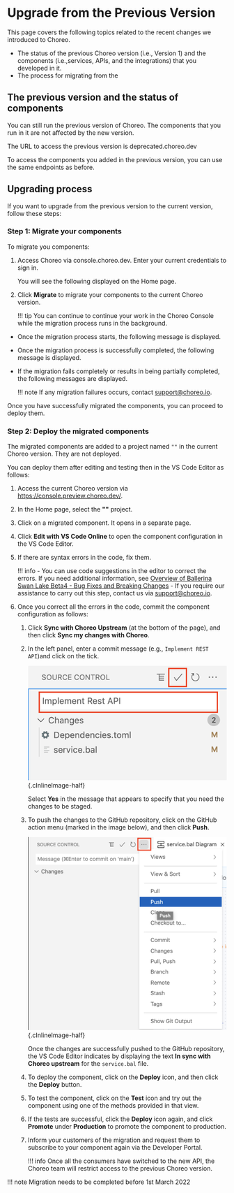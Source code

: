 # Upgrade from the Previous Version

This page covers the following topics related to the recent changes we introduced to Choreo.

- The status of the previous Choreo version (i.e., Version 1) and the components (i.e.,services, APIs, and the integrations) that you developed in it.
- The process for migrating from the 

## The previous version and the status of components

You can still run the previous version of Choreo. The components that you run in it are not affected by the new version.

The URL to access the previous version is deprecated.choreo.dev

To access the components you added in the previous version, you can use the same endpoints as before.


## Upgrading process

If you want to upgrade from the previous version to the current version, follow these steps:

### Step 1: Migrate your components

To migrate you components:

1. Access Choreo via console.choreo.dev. Enter your current credentials to sign in.

    You will see the following displayed on the Home page.

    <TODO>

2. Click **Migrate** to migrate your components to the current Choreo version.

    !!! tip
        You can continue to continue your work in the Choreo Console while the migration process runs in the background.

- Once the migration process starts, the following message is displayed.

    <TODO>

- Once the migration process is successfully completed, the following message is displayed.

    <TODO>

- If the migration fails completely or results in being partially completed, the following messages are displayed.

    <TODO>

    !!! note
        If any migration failures occurs, contact support@choreo.io.

Once you have successfully migrated the components, you can proceed to deploy them.

### Step 2: Deploy the migrated components

The migrated components are added to a project named `""` in the current Choreo version. They are not deployed.

You can deploy them after editing and testing then in the VS Code Editor as follows:

1. Access the current Choreo version via https://console.preview.choreo.dev/.

2. In the Home page, select the **""** project.

    <TODO>

3. Click on a migrated component. It opens in a separate page.

4. Click **Edit with VS Code Online** to open the component configuration in the VS Code Editor.

5. If there are syntax errors in the code, fix them.

    !!! info
        - You can use code suggestions in the editor to correct the errors. If you need additional information, see [Overview of Ballerina Swan Lake Beta4 - Bug Fixes and Breaking Changes](https://github.com/ballerina-platform/ballerina-release/blob/1d3e4514a356e472c1d021dcba531a517fde8967/release-notes/swan-lake-beta4-release-note.md#bug-fixes-and-breaking-changes)
        - If you require our assistance to carry out this step, contact us via support@choreo.io.
   
6. Once you correct all the errors in the code, commit the component configuration as follows:

   1. Click **Sync with Choreo Upstream** (at the bottom of the page), and then click **Sync my changes with Choreo**.

   2. In the left panel, enter a commit message (e.g., `Implement REST API`)and click on the tick.

       ![Commit message](../assets/img/tutorials/rest-api/commit-message.png){.cInlineImage-half}

      Select **Yes** in the message that appears to specify that you need the changes to be staged.

   3. To push the changes to the GitHub repository, click on the GitHub action menu (marked in the image below), and then click **Push**.

       ![Push changes](../assets/img/tutorials/rest-api/git-action-menu.png){.cInlineImage-half}

       Once the changes are successfully pushed to the GitHub repository, the VS Code Editor indicates by displaying the text **In sync with Choreo upstream** for the `service.bal` file.
   
   4. To deploy the component, click on the **Deploy** icon, and then click the **Deploy** button.
   
   5. To test the component, click on the **Test** icon and try out the component using one of the methods provided in that view.
   
   6. If the tests are successful, click the  **Deploy** icon again, and click **Promote** under **Production** to promote the component to production.
   
   7. Inform your customers of the migration and request them to subscribe to your component again via the Developer Portal.

        !!! info
            Once all the consumers have switched to the new API, the Choreo team will restrict access to the previous Choreo version. 

!!! note
    Migration needs to be completed before 1st March 2022

